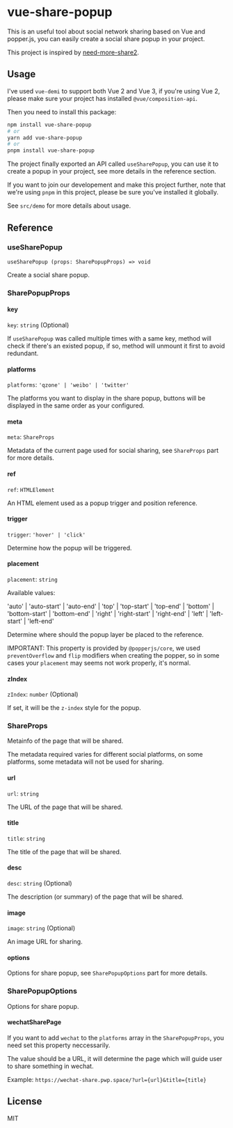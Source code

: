 # vue-share-popup

This is an useful tool about social network sharing based on Vue and popper.js, you can easily create a social share popup in your project.

This project is inspired by [need-more-share2](https://github.com/revir/need-more-share2).

## Usage

I've used `vue-demi` to support both Vue 2 and Vue 3, if you're using Vue 2, please make sure your project has installed `@vue/composition-api`.

Then you need to install this package:

```bash
npm install vue-share-popup
# or
yarn add vue-share-popup
# or
pnpm install vue-share-popup
```

The project finally exported an API called `useSharePopup`, you can use it to create a popup in your project, see more details in the reference section.

If you want to join our developement and make this project further, note that we're using `pnpm` in this project, please be sure you've installed it globally.

See `src/demo` for more details about usage.

## Reference

### useSharePopup

`useSharePopup (props: SharePopupProps) => void`

Create a social share popup.

### SharePopupProps

#### key

`key`: `string` (Optional)

If `useSharePopup` was called multiple times with a same key, method will check if there's an existed popup, if so, method will unmount it first to avoid redundant.

#### platforms

`platforms`: `'qzone' | 'weibo' | 'twitter'`

The platforms you want to display in the share popup, buttons will be displayed in the same order as your configured.

#### meta

`meta`: `ShareProps`

Metadata of the current page used for social sharing, see `ShareProps` part for more details.

#### ref

`ref`: `HTMLElement`

An HTML element used as a popup trigger and position reference.

#### trigger

`trigger`: `'hover' | 'click'`

Determine how the popup will be triggered.

#### placement

`placement`: `string`

Available values:

'auto'
| 'auto-start'
| 'auto-end'
| 'top'
| 'top-start'
| 'top-end'
| 'bottom'
| 'bottom-start'
| 'bottom-end'
| 'right'
| 'right-start'
| 'right-end'
| 'left'
| 'left-start'
| 'left-end'

Determine where should the popup layer be placed to the reference.

IMPORTANT: This property is provided by `@popperjs/core`, we used `preventOverflow` and `flip` modifiers when creating the popper, so in some cases your `placement` may seems not work properly, it's normal.

#### zIndex

`zIndex`: `number` (Optional)

If set, it will be the `z-index` style for the popup.

### ShareProps

Metainfo of the page that will be shared.

The metadata required varies for different social platforms, on some platforms, some metadata will not be used for sharing.

#### url

`url`: `string`

The URL of the page that will be shared.

#### title

`title`: `string`

The title of the page that will be shared.

#### desc

`desc`: `string` (Optional)

The description (or summary) of the page that will be shared.

#### image

`image`: `string` (Optional)

An image URL for sharing.

#### options

Options for share popup, see `SharePopupOptions` part for more details.

### SharePopupOptions

Options for share popup.

#### wechatSharePage

If you want to add `wechat` to the `platforms` array in the `SharePopupProps`, you need set this property neccessarily.

The value should be a URL, it will determine the page which will guide user to share something in wechat.

Example: `https://wechat-share.pwp.space/?url={url}&title={title}`

## License

MIT
